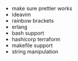 
- make sure prettier works
- ideavim
- rainbow brackets
- erlang
- bash support
- hashicorp terraform
- makefile support
- string manipulation
